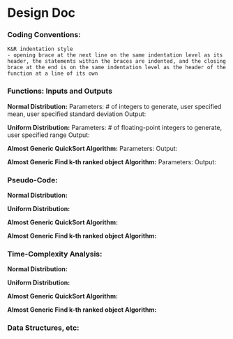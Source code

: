 # Design Doc 

### Coding Conventions:

    K&R indentation style
    - opening brace at the next line on the same indentation level as its header, the statements within the braces are indented, and the closing brace at the end is on the same indentation level as the header of the function at a line of its own

### Functions: Inputs and Outputs

**Normal Distribution:** 
    Parameters: # of integers to generate, user specified mean, user specified standard deviation
    Output: 

**Uniform Distribution:** 
    Parameters: # of floating-point integers to generate, user specified range
    Output:

**Almost Generic QuickSort Algorithm:**
    Parameters:
    Output:

**Almost Generic Find k-th ranked object Algorithm:**
    Parameters:
    Output:

### Pseudo-Code:

**Normal Distribution:**


**Uniform Distribution:**


**Almost Generic QuickSort Algorithm:**

**Almost Generic Find k-th ranked object Algorithm:**


### Time-Complexity Analysis:

**Normal Distribution:**


**Uniform Distribution:**


**Almost Generic QuickSort Algorithm:**

**Almost Generic Find k-th ranked object Algorithm:**

### Data Structures, etc:
